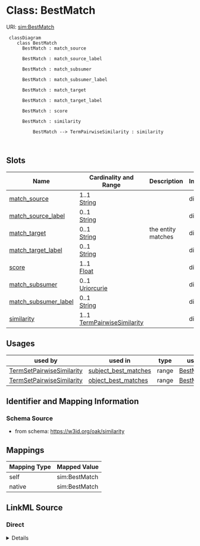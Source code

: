 # Class: BestMatch



URI: [sim:BestMatch](https://w3id.org/linkml/similarity/BestMatch)




```{mermaid}
 classDiagram
    class BestMatch
      BestMatch : match_source
        
      BestMatch : match_source_label
        
      BestMatch : match_subsumer
        
      BestMatch : match_subsumer_label
        
      BestMatch : match_target
        
      BestMatch : match_target_label
        
      BestMatch : score
        
      BestMatch : similarity
        
          BestMatch --> TermPairwiseSimilarity : similarity
        
      
```




<!-- no inheritance hierarchy -->


## Slots

| Name | Cardinality and Range | Description | Inheritance |
| ---  | --- | --- | --- |
| [match_source](match_source.md) | 1..1 <br/> [String](String.md) |  | direct |
| [match_source_label](match_source_label.md) | 0..1 <br/> [String](String.md) |  | direct |
| [match_target](match_target.md) | 0..1 <br/> [String](String.md) | the entity matches | direct |
| [match_target_label](match_target_label.md) | 0..1 <br/> [String](String.md) |  | direct |
| [score](score.md) | 1..1 <br/> [Float](Float.md) |  | direct |
| [match_subsumer](match_subsumer.md) | 0..1 <br/> [Uriorcurie](Uriorcurie.md) |  | direct |
| [match_subsumer_label](match_subsumer_label.md) | 0..1 <br/> [String](String.md) |  | direct |
| [similarity](similarity.md) | 1..1 <br/> [TermPairwiseSimilarity](TermPairwiseSimilarity.md) |  | direct |





## Usages

| used by | used in | type | used |
| ---  | --- | --- | --- |
| [TermSetPairwiseSimilarity](TermSetPairwiseSimilarity.md) | [subject_best_matches](subject_best_matches.md) | range | [BestMatch](BestMatch.md) |
| [TermSetPairwiseSimilarity](TermSetPairwiseSimilarity.md) | [object_best_matches](object_best_matches.md) | range | [BestMatch](BestMatch.md) |






## Identifier and Mapping Information







### Schema Source


* from schema: https://w3id.org/oak/similarity





## Mappings

| Mapping Type | Mapped Value |
| ---  | ---  |
| self | sim:BestMatch |
| native | sim:BestMatch |





## LinkML Source

<!-- TODO: investigate https://stackoverflow.com/questions/37606292/how-to-create-tabbed-code-blocks-in-mkdocs-or-sphinx -->

### Direct

<details>
```yaml
name: BestMatch
from_schema: https://w3id.org/oak/similarity
attributes:
  match_source:
    name: match_source
    comments:
    - note that the match_source is either the subject or the object
    from_schema: https://w3id.org/oak/similarity
    rank: 1000
    identifier: true
    domain_of:
    - BestMatch
    required: true
  match_source_label:
    name: match_source_label
    from_schema: https://w3id.org/oak/similarity
    rank: 1000
    domain_of:
    - BestMatch
  match_target:
    name: match_target
    description: the entity matches
    from_schema: https://w3id.org/oak/similarity
    rank: 1000
    domain_of:
    - BestMatch
  match_target_label:
    name: match_target_label
    from_schema: https://w3id.org/oak/similarity
    rank: 1000
    domain_of:
    - BestMatch
  score:
    name: score
    from_schema: https://w3id.org/oak/similarity
    domain_of:
    - BestMatch
    range: float
    required: true
  match_subsumer:
    name: match_subsumer
    from_schema: https://w3id.org/oak/similarity
    rank: 1000
    domain_of:
    - BestMatch
    range: uriorcurie
  match_subsumer_label:
    name: match_subsumer_label
    from_schema: https://w3id.org/oak/similarity
    rank: 1000
    domain_of:
    - BestMatch
  similarity:
    name: similarity
    from_schema: https://w3id.org/oak/similarity
    rank: 1000
    domain_of:
    - BestMatch
    range: TermPairwiseSimilarity
    required: true

```
</details>

### Induced

<details>
```yaml
name: BestMatch
from_schema: https://w3id.org/oak/similarity
attributes:
  match_source:
    name: match_source
    comments:
    - note that the match_source is either the subject or the object
    from_schema: https://w3id.org/oak/similarity
    rank: 1000
    identifier: true
    alias: match_source
    owner: BestMatch
    domain_of:
    - BestMatch
    range: string
    required: true
  match_source_label:
    name: match_source_label
    from_schema: https://w3id.org/oak/similarity
    rank: 1000
    alias: match_source_label
    owner: BestMatch
    domain_of:
    - BestMatch
    range: string
  match_target:
    name: match_target
    description: the entity matches
    from_schema: https://w3id.org/oak/similarity
    rank: 1000
    alias: match_target
    owner: BestMatch
    domain_of:
    - BestMatch
    range: string
  match_target_label:
    name: match_target_label
    from_schema: https://w3id.org/oak/similarity
    rank: 1000
    alias: match_target_label
    owner: BestMatch
    domain_of:
    - BestMatch
    range: string
  score:
    name: score
    from_schema: https://w3id.org/oak/similarity
    alias: score
    owner: BestMatch
    domain_of:
    - BestMatch
    range: float
    required: true
  match_subsumer:
    name: match_subsumer
    from_schema: https://w3id.org/oak/similarity
    rank: 1000
    alias: match_subsumer
    owner: BestMatch
    domain_of:
    - BestMatch
    range: uriorcurie
  match_subsumer_label:
    name: match_subsumer_label
    from_schema: https://w3id.org/oak/similarity
    rank: 1000
    alias: match_subsumer_label
    owner: BestMatch
    domain_of:
    - BestMatch
    range: string
  similarity:
    name: similarity
    from_schema: https://w3id.org/oak/similarity
    rank: 1000
    alias: similarity
    owner: BestMatch
    domain_of:
    - BestMatch
    range: TermPairwiseSimilarity
    required: true

```
</details>